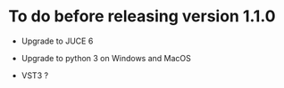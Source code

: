 To do before releasing version 1.1.0
====================================

- Upgrade to JUCE 6

- Upgrade to python 3 on Windows and MacOS

- VST3 ?